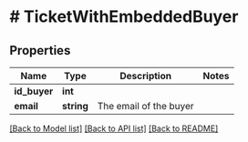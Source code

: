 # # TicketWithEmbeddedBuyer

## Properties

Name | Type | Description | Notes
------------ | ------------- | ------------- | -------------
**id_buyer** | **int** |  |
**email** | **string** | The email of the buyer |

[[Back to Model list]](../../README.md#models) [[Back to API list]](../../README.md#endpoints) [[Back to README]](../../README.md)
